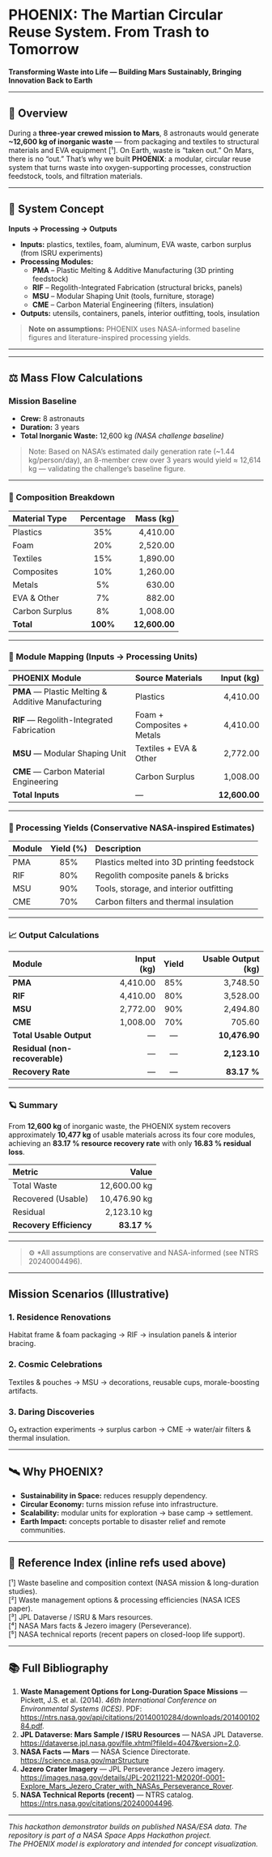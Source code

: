 # PHOENIX: The Martian Circular Reuse System. From Trash to Tomorrow  
**Transforming Waste into Life — Building Mars Sustainably, Bringing Innovation Back to Earth**

---

## 🚀 Overview  
During a **three-year crewed mission to Mars**, 8 astronauts would generate **~12,600 kg of inorganic waste** — from packaging and textiles to structural materials and EVA equipment [¹]. On Earth, waste is “taken out.” On Mars, there is no “out.” That’s why we built **PHOENIX**: a modular, circular reuse system that turns waste into oxygen-supporting processes, construction feedstock, tools, and filtration materials.

---

## 🔧 System Concept  
**Inputs → Processing → Outputs**

- **Inputs:** plastics, textiles, foam, aluminum, EVA waste, carbon surplus (from ISRU experiments)  
- **Processing Modules:**  
  - **PMA** – Plastic Melting & Additive Manufacturing (3D printing feedstock)  
  - **RIF** – Regolith-Integrated Fabrication (structural bricks, panels)  
  - **MSU** – Modular Shaping Unit (tools, furniture, storage)  
  - **CME** – Carbon Material Engineering (filters, insulation)  
- **Outputs:** utensils, containers, panels, interior outfitting, tools, insulation

> **Note on assumptions:** PHOENIX uses NASA-informed baseline figures and literature-inspired processing yields.

---

---

## ⚖️ Mass Flow Calculations

### Mission Baseline
- **Crew:** 8 astronauts  
- **Duration:** 3 years  
- **Total Inorganic Waste:** 12,600 kg *(NASA challenge baseline)*  
> Note: Based on NASA’s estimated daily generation rate (~1.44 kg/person/day), an 8-member crew over 3 years would yield ≈ 12,614 kg — validating the challenge’s baseline figure.

---

### 🧩 Composition Breakdown

| Material Type | Percentage | Mass (kg) |
|:--------------------------|:-----------:|-----------:|
| Plastics | 35% | 4,410.00 |
| Foam | 20% | 2,520.00 |
| Textiles | 15% | 1,890.00 |
| Composites | 10% | 1,260.00 |
| Metals | 5% | 630.00 |
| EVA & Other | 7% | 882.00 |
| Carbon Surplus | 8% | 1,008.00 |
| **Total** | **100%** | **12,600.00** |

---

### 🔧 Module Mapping (Inputs → Processing Units)

| PHOENIX Module | Source Materials | Input (kg) |
|:----------------|:----------------|-----------:|
| **PMA** — Plastic Melting & Additive Manufacturing | Plastics | 4,410.00 |
| **RIF** — Regolith-Integrated Fabrication | Foam + Composites + Metals | 4,410.00 |
| **MSU** — Modular Shaping Unit | Textiles + EVA & Other | 2,772.00 |
| **CME** — Carbon Material Engineering | Carbon Surplus | 1,008.00 |
| **Total Inputs** | — | **12,600.00** |

---

### 🧪 Processing Yields (Conservative NASA-inspired Estimates)

| Module | Yield (%) | Description |
|:--------|:-----------:|:-------------|
| PMA | 85% | Plastics melted into 3D printing feedstock |
| RIF | 80% | Regolith composite panels & bricks |
| MSU | 90% | Tools, storage, and interior outfitting |
| CME | 70% | Carbon filters and thermal insulation |

---

### 📈 Output Calculations

| Module | Input (kg) | Yield | Usable Output (kg) |
|:--------|-----------:|:------:|-----------:|
| **PMA** | 4,410.00 | 85% | 3,748.50 |
| **RIF** | 4,410.00 | 80% | 3,528.00 |
| **MSU** | 2,772.00 | 90% | 2,494.80 |
| **CME** | 1,008.00 | 70% | 705.60 |
| **Total Usable Output** | — | — | **10,476.90** |
| **Residual (non-recoverable)** | — | — | **2,123.10** |
| **Recovery Rate** | — | — | **83.17 %** |

---

### 🪐 Summary

From **12,600 kg** of inorganic waste, the PHOENIX system recovers approximately **10,477 kg** of usable materials across its four core modules, achieving an **83.17 % resource recovery rate** with only **16.83 % residual loss**.

| Metric | Value |
|:-------|------:|
| Total Waste | 12,600.00 kg |
| Recovered (Usable) | 10,476.90 kg |
| Residual | 2,123.10 kg |
| **Recovery Efficiency** | **83.17 %** |

---

> ⚙️ *All assumptions are conservative and NASA-informed (see NTRS 20240004496).

---

## Mission Scenarios (Illustrative)

### 1. Residence Renovations  
Habitat frame & foam packaging → RIF → insulation panels & interior bracing.

### 2. Cosmic Celebrations  
Textiles & pouches → MSU → decorations, reusable cups, morale-boosting artifacts.

### 3. Daring Discoveries  
O₂ extraction experiments → surplus carbon → CME → water/air filters & thermal insulation.

---

## 🛰️ Why PHOENIX?  
- **Sustainability in Space:** reduces resupply dependency.  
- **Circular Economy:** turns mission refuse into infrastructure.  
- **Scalability:** modular units for exploration → base camp → settlement.  
- **Earth Impact:** concepts portable to disaster relief and remote communities.

---

## 🔎 Reference Index (inline refs used above)

[¹] Waste baseline and composition context (NASA mission & long-duration studies).  
[²] Waste management options & processing efficiencies (NASA ICES paper).  
[³] JPL Dataverse / ISRU & Mars resources.  
[⁴] NASA Mars facts & Jezero imagery (Perseverance).  
[⁵] NASA technical reports (recent papers on closed-loop life support).

---

## 📚 Full Bibliography

1. **Waste Management Options for Long-Duration Space Missions** — Pickett, J.S. et al. (2014). *46th International Conference on Environmental Systems (ICES)*. PDF: https://ntrs.nasa.gov/api/citations/20140010284/downloads/20140010284.pdf.   
2. **JPL Dataverse: Mars Sample / ISRU Resources** — NASA JPL Dataverse. https://dataverse.jpl.nasa.gov/file.xhtml?fileId=4047&version=2.0.   
3. **NASA Facts — Mars** — NASA Science Directorate. https://science.nasa.gov/marStructure   
4. **Jezero Crater Imagery** — JPL Perseverance Jezero imagery. https://images.nasa.gov/details/JPL-20211221-M2020f-0001-Explore_Mars_Jezero_Crater_with_NASAs_Perseverance_Rover.   
5. **NASA Technical Reports (recent)** — NTRS catalog. https://ntrs.nasa.gov/citations/20240004496. 

---

*This hackathon demonstrator builds on published NASA/ESA data.  The repository is part of a NASA Space Apps Hackathon project.  
The PHOENIX model is exploratory and intended for concept visualization.*
